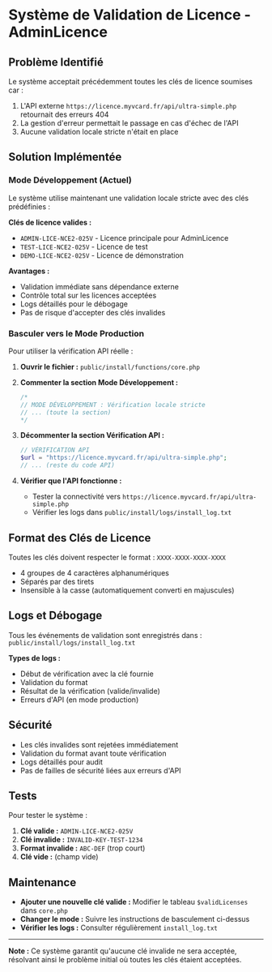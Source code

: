 # Système de Validation de Licence - AdminLicence

## Problème Identifié

Le système acceptait précédemment toutes les clés de licence soumises car :
1. L'API externe `https://licence.myvcard.fr/api/ultra-simple.php` retournait des erreurs 404
2. La gestion d'erreur permettait le passage en cas d'échec de l'API
3. Aucune validation locale stricte n'était en place

## Solution Implémentée

### Mode Développement (Actuel)

Le système utilise maintenant une validation locale stricte avec des clés prédéfinies :

**Clés de licence valides :**
- `ADMIN-LICE-NCE2-025V` - Licence principale pour AdminLicence
- `TEST-LICE-NCE2-025V` - Licence de test
- `DEMO-LICE-NCE2-025V` - Licence de démonstration

**Avantages :**
- Validation immédiate sans dépendance externe
- Contrôle total sur les licences acceptées
- Logs détaillés pour le débogage
- Pas de risque d'accepter des clés invalides

### Basculer vers le Mode Production

Pour utiliser la vérification API réelle :

1. **Ouvrir le fichier :** `public/install/functions/core.php`

2. **Commenter la section Mode Développement :**
   ```php
   /*
   // MODE DÉVELOPPEMENT : Vérification locale stricte
   // ... (toute la section)
   */
   ```

3. **Décommenter la section Vérification API :**
   ```php
   // VÉRIFICATION API
   $url = "https://licence.myvcard.fr/api/ultra-simple.php";
   // ... (reste du code API)
   ```

4. **Vérifier que l'API fonctionne :**
   - Tester la connectivité vers `https://licence.myvcard.fr/api/ultra-simple.php`
   - Vérifier les logs dans `public/install/logs/install_log.txt`

## Format des Clés de Licence

Toutes les clés doivent respecter le format : `XXXX-XXXX-XXXX-XXXX`
- 4 groupes de 4 caractères alphanumériques
- Séparés par des tirets
- Insensible à la casse (automatiquement converti en majuscules)

## Logs et Débogage

Tous les événements de validation sont enregistrés dans :
`public/install/logs/install_log.txt`

**Types de logs :**
- Début de vérification avec la clé fournie
- Validation du format
- Résultat de la vérification (valide/invalide)
- Erreurs d'API (en mode production)

## Sécurité

- Les clés invalides sont rejetées immédiatement
- Validation du format avant toute vérification
- Logs détaillés pour audit
- Pas de failles de sécurité liées aux erreurs d'API

## Tests

Pour tester le système :

1. **Clé valide :** `ADMIN-LICE-NCE2-025V`
2. **Clé invalide :** `INVALID-KEY-TEST-1234`
3. **Format invalide :** `ABC-DEF` (trop court)
4. **Clé vide :** (champ vide)

## Maintenance

- **Ajouter une nouvelle clé valide :** Modifier le tableau `$validLicenses` dans `core.php`
- **Changer le mode :** Suivre les instructions de basculement ci-dessus
- **Vérifier les logs :** Consulter régulièrement `install_log.txt`

---

**Note :** Ce système garantit qu'aucune clé invalide ne sera acceptée, résolvant ainsi le problème initial où toutes les clés étaient acceptées.